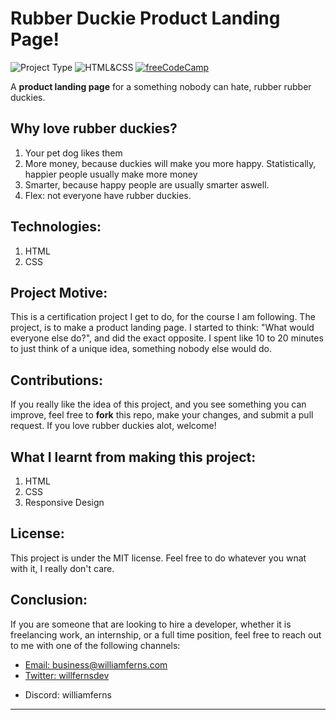 # Rubber Duckie Product Landing Page!

![Project Type](https://img.shields.io/badge/Project_Type:-Product_Landing_Page-purple)
![HTML&CSS](https://img.shields.io/badge/HTML-CSS-blue)
[![freeCodeCamp](https://img.shields.io/badge/freeCodeCamp-Responsive_Web_Design_Course-red)](https://freecodecamp.com/learn)


A **product landing page** for a something nobody can hate, rubber rubber duckies.

## Why love rubber duckies?
1. Your pet dog likes them
2. More money, because duckies will make you more happy. Statistically, happier people usually make more money
3. Smarter, because happy people are usually smarter aswell.
4. Flex: not everyone have rubber duckies.

## Technologies:
1. HTML
2. CSS

## Project Motive:
This is a certification project I get to do, for the course I am following. The project, is to make a product landing page. I started to think: "What would everyone else do?", and did the exact opposite. I spent like 10 to 20 minutes to just think of a unique idea, something nobody else would do. 

## Contributions:
If you really like the idea of this project, and you see something you can improve, feel free to **fork** this repo, make your changes, and submit a pull request. If you love rubber duckies alot, welcome!

## What I learnt from making this project:
1. HTML
2. CSS
3. Responsive Design

## License:
This project is under the MIT license. Feel free to do whatever you wnat with it, I really don't care.

## Conclusion:
If you are someone that are looking to hire a developer, whether it is freelancing work, an internship, or a full time position, feel free to reach out to me with one of the following channels: 

<ul>
  <li>
    <a target="_blank" href="mailto:business@williamferns.com">Email: business@williamferns.com</a>
  </li>
  <li>
    <a target="_blank" href="https://twitter.com/willfernsdev">Twitter: willfernsdev</a>  
  </li>
  <li>
    <p>Discord: williamferns</p>
  </li>
</ul>

---
